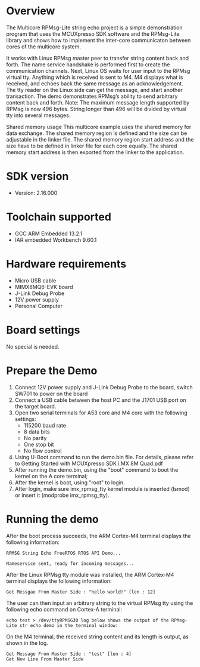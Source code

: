 Overview
========
The Multicore RPMsg-Lite string echo project is a simple demonstration program that uses the
MCUXpresso SDK software and the RPMsg-Lite library and shows how to implement the inter-core
communicaton between cores of the multicore system.

It works with Linux RPMsg master peer to transfer string content back and forth. The name service
handshake is performed first to create the communication channels. Next, Linux OS waits for user
input to the RPMsg virtual tty. Anything which is received is sent to M4. M4 displays what is
received, and echoes back the same message as an acknowledgement. The tty reader on the Linux side
can get the message, and start another transaction. The demo demonstrates RPMsg’s ability to send
arbitrary content back and forth. Note: The maximum message length supported by RPMsg is now 496
bytes. String longer than 496 will be divided by virtual tty into several messages.

Shared memory usage
This multicore example uses the shared memory for data exchange. The shared memory region is
defined and the size can be adjustable in the linker file. The shared memory region start address
and the size have to be defined in linker file for each core equally. The shared memory start
address is then exported from the linker to the application.

SDK version
===========
- Version: 2.16.000

Toolchain supported
===================
- GCC ARM Embedded  13.2.1
- IAR embedded Workbench  9.60.1

Hardware requirements
=====================
- Micro USB cable
- MIMX8MQ6-EVK  board
- J-Link Debug Probe
- 12V power supply
- Personal Computer

Board settings
==============
No special is needed.



Prepare the Demo
================
1.  Connect 12V power supply and J-Link Debug Probe to the board, switch SW701 to power on the board
2.  Connect a USB cable between the host PC and the J1701 USB port on the target board.
3.  Open two serial terminals for A53 core and M4 core with the following settings:
    - 115200 baud rate
    - 8 data bits
    - No parity
    - One stop bit
    - No flow control
4.  Using U-Boot command to run the demo.bin file. For details, please refer to Getting Started with MCUXpresso SDK i.MX 8M Quad.pdf
5.  After running the demo.bin, using the "boot" command to boot the kernel on the A core terminal;
6.  After the kernel is boot, using "root" to login.
7.  After login, make sure imx_rpmsg_tty kernel module is inserted (lsmod) or insert it (modprobe imx_rpmsg_tty).

Running the demo
================
After the boot process succeeds, the ARM Cortex-M4 terminal displays the following information:
~~~~~~~~~~~~~~~~~~~~~~~~~~~~~~~~~~~
RPMSG String Echo FreeRTOS RTOS API Demo...

Nameservice sent, ready for incoming messages...
~~~~~~~~~~~~~~~~~~~~~~~~~~~~~~~~~~~
After the Linux RPMsg tty module was installed, the ARM Cortex-M4 terminal displays the following
information:
~~~~~~~~~~~~~~~~~~~~~~~~~~~~~~~~~~~
Get Messgae From Master Side : "hello world!" [len : 12]
~~~~~~~~~~~~~~~~~~~~~~~~~~~~~~~~~~~
The user can then input an arbitrary string to the virtual RPMsg tty using the following echo command on
Cortex-A terminal:
~~~~~~~~~~~~~~~~~~~~~~~~~~~~~~~~~~~
echo test > /dev/ttyRPMSG30 log below shows the output of the RPMsg-Lite str echo demo in the terminal window:
~~~~~~~~~~~~~~~~~~~~~~~~~~~~~~~~~~~
On the M4 terminal, the received string content and its length is output, as shown in the log.
~~~~~~~~~~~~~~~~~~~~~~~~~~~~~~~~~~~
Get Message From Master Side : "test" [len : 4]
Get New Line From Master Side
~~~~~~~~~~~~~~~~~~~~~~~~~~~~~~~~~~~
